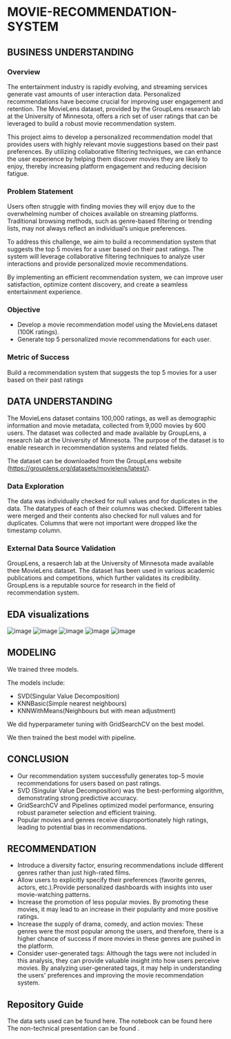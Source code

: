 # MOVIE-RECOMMENDATION-SYSTEM
## BUSINESS UNDERSTANDING 
### Overview
The entertainment industry is rapidly evolving, and streaming services generate vast amounts of user interaction data. Personalized recommendations have become crucial for improving user engagement and retention. The MovieLens dataset, provided by the GroupLens research lab at the University of Minnesota, offers a rich set of user ratings that can be leveraged to build a robust movie recommendation system.

This project aims to develop a personalized recommendation model that provides users with highly relevant movie suggestions based on their past preferences. By utilizing collaborative filtering techniques, we can enhance the user experience by helping them discover movies they are likely to enjoy, thereby increasing platform engagement and reducing decision fatigue.
### Problem Statement
Users often struggle with finding movies they will enjoy due to the overwhelming number of choices available on streaming platforms. Traditional browsing methods, such as genre-based filtering or trending lists, may not always reflect an individual’s unique preferences.

To address this challenge, we aim to build a recommendation system that suggests the top 5 movies for a user based on their past ratings. The system will leverage collaborative filtering techniques to analyze user interactions and provide personalized movie recommendations.

By implementing an efficient recommendation system, we can improve user satisfaction, optimize content discovery, and create a seamless entertainment experience.
### Objective
- Develop a movie recommendation model using the MovieLens dataset (100K ratings).
- Generate top 5 personalized movie recommendations for each user.
### Metric of Success
Build a recommendation system that suggests the top 5 movies for a user based on their past ratings
## DATA UNDERSTANDING
The MovieLens dataset contains 100,000 ratings, as well as demographic information and movie metadata, collected from 9,000 movies by 600 users. The dataset was collected and made available by GroupLens, a research lab at the University of Minnesota. The purpose of the dataset is to enable research in recommendation systems and related fields.

The dataset can be downloaded from the GroupLens website (https://grouplens.org/datasets/movielens/latest/).
### Data Exploration
The data was individually checked for null values and for duplicates in the data. The datatypes of each of their columns was checked. Different tables were merged and their contents also checked for null values and for duplicates. Columns that were not important were dropped like the timestamp column.
### External Data Source Validation
GroupLens, a resaerch lab at the University of Minnesota made available thee MovieLens dataset. The dataset has been used in various academic publications and competitions, which further validates its credibility. GroupLens is a reputable source for research in the field of recommendation system.
## EDA visualizations
![image](https://github.com/user-attachments/assets/787e75f2-0b9b-49a6-8056-94353263c8bf)
![image](https://github.com/user-attachments/assets/89340fcc-0f98-46ac-8526-baa4586df27c)
![image](https://github.com/user-attachments/assets/9359d5c0-a3af-48d6-bccc-30a15236fa82)
![image](https://github.com/user-attachments/assets/c506ad78-e60f-4110-912a-f0f6439ce329)
![image](https://github.com/user-attachments/assets/66050b90-0e63-4f81-a9f7-6790d51c2dd4)
## MODELING
We trained three models.

The models include:
 - SVD(Singular Value Decomposition)
 - KNNBasic(Simple nearest neighbours)
 - KNNWithMeans(Neighbours but with mean adjustment)

We did hyperparameter tuning with GridSearchCV on the best model.

We then trained the best model with pipeline.
## CONCLUSION
- Our recommendation system successfully generates top-5 movie recommendations for users based on past ratings.
- SVD (Singular Value Decomposition) was the best-performing algorithm, demonstrating strong predictive accuracy.
- GridSearchCV and Pipelines optimized model performance, ensuring robust parameter selection and efficient training.
- Popular movies and genres receive disproportionately high ratings, leading to potential bias in recommendations.
## RECOMMENDATION
- Introduce a diversity factor, ensuring recommendations include different genres rather than just high-rated films.
- Allow users to explicitly specify their preferences (favorite genres, actors, etc.).Provide personalized dashboards with insights into user movie-watching patterns.
- Increase the promotion of less popular movies. By promoting these movies, it may lead to an increase in their popularity and more positive ratings.
- Increase the supply of drama, comedy, and action movies: These genres were the most popular among the users, and therefore, there is a higher chance of success if more movies in these genres are pushed in the platform.
- Consider user-generated tags: Although the tags were not included in this analysis, they can provide valuable insight into how users perceive movies. By analyzing user-generated tags, it may help in understanding the users' preferences and improving the movie recommendation system.
## Repository Guide
The data sets used can be found here.
The notebook can be found here
The non-technical presentation can be found .
